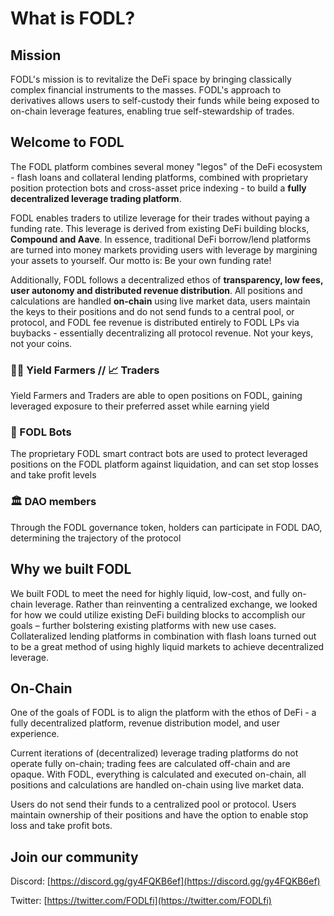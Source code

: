 # What is FODL?

## Mission

FODL's mission is to revitalize the DeFi space by bringing classically complex financial instruments to the masses. FODL's approach to derivatives allows users to self-custody their funds while being exposed to on-chain leverage features, enabling true self-stewardship of trades.

## Welcome to FODL

The FODL platform combines several money "legos" of the DeFi ecosystem - flash loans and collateral lending platforms, combined with proprietary position protection bots and cross-asset price indexing - to build a **fully decentralized leverage trading platform**.

FODL enables traders to utilize leverage for their trades without paying a funding rate. This leverage is derived from existing DeFi building blocks, **Compound and Aave**. In essence, traditional DeFi borrow/lend platforms are turned into money markets providing users with leverage by margining your assets to yourself. Our motto is: Be your own funding rate!

Additionally, FODL follows a decentralized ethos of **transparency, low fees, user autonomy and distributed revenue distribution**. All positions and calculations are handled **on-chain** using live market data, users maintain the keys to their positions and do not send funds to a central pool, or protocol, and FODL fee revenue is distributed entirely to FODL LPs via buybacks - essentially decentralizing all protocol revenue. Not your keys, not your coins.

### 👨‍🌾 Yield Farmers // 📈 Traders

Yield Farmers and Traders are able to open positions on FODL, gaining leveraged exposure to their preferred asset while earning yield&#x20;

### 🤖 FODL Bots

The proprietary FODL smart contract bots are used to protect leveraged positions on the FODL platform against liquidation, and can set stop losses and take profit levels

### 🏛️ DAO members

Through the FODL governance token, holders can participate in FODL DAO, determining the trajectory of the protocol

## Why we built FODL

We built FODL to meet the need for highly liquid, low-cost, and fully on-chain leverage. Rather than reinventing a centralized exchange, we looked for how we could utilize existing DeFi building blocks to accomplish our goals – further bolstering existing platforms with new use cases. Collateralized lending platforms in combination with flash loans turned out to be a great method of using highly liquid markets to achieve decentralized leverage.

## On-Chain

One of the goals of FODL is to align the platform with the ethos of DeFi - a fully decentralized platform, revenue distribution model, and user experience.&#x20;

Current iterations of (decentralized) leverage trading platforms do not operate fully on-chain; trading fees are calculated off-chain and are opaque. With FODL, everything is calculated and executed on-chain, all positions and calculations are handled on-chain using live market data.&#x20;

Users do not send their funds to a centralized pool or protocol. Users maintain ownership of their positions and have the option to enable stop loss and take profit bots.

## Join our community

Discord: [https://discord.gg/gy4FQKB6ef](https://discord.gg/gy4FQKB6ef)

Twitter: [https://twitter.com/FODLfi](https://twitter.com/FODLfi)




